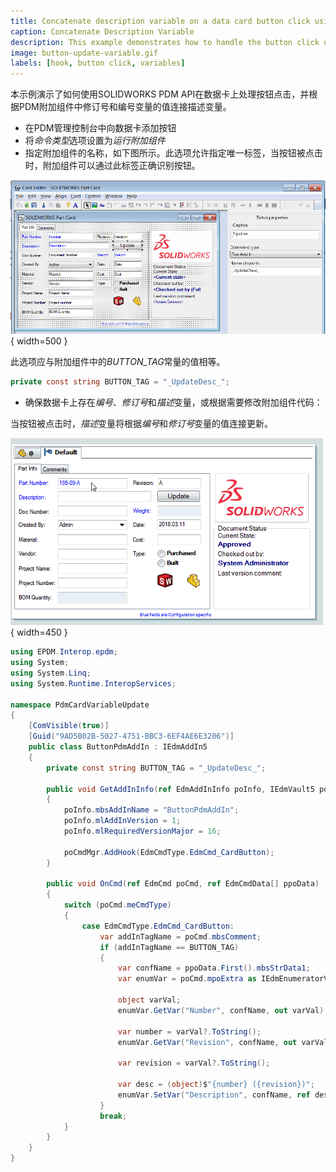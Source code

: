 ```yaml
---
title: Concatenate description variable on a data card button click using SOLIDWORKS PDM API
caption: Concatenate Description Variable
description: This example demonstrates how to handle the button click on data card and concatenate value of description variable based on values of revision and number variables in PDM add-in using SOLIDWORKS PDM Professional API
image: button-update-variable.gif
labels: [hook, button click, variables]
---
```

本示例演示了如何使用SOLIDWORKS PDM API在数据卡上处理按钮点击，并根据PDM附加组件中修订号和编号变量的值连接描述变量。

* 在PDM管理控制台中向数据卡添加按钮
* 将*命令类型*选项设置为*运行附加组件*
* 指定附加组件的名称，如下图所示。此选项允许指定唯一标签，当按钮被点击时，附加组件可以通过此标签正确识别按钮。

![数据卡设置选项](data-card-button.png){ width=500 }

此选项应与附加组件中的*BUTTON_TAG*常量的值相等。

~~~ cs
private const string BUTTON_TAG = "_UpdateDesc_";
~~~

* 确保数据卡上存在*编号*、*修订号*和*描述*变量，或根据需要修改附加组件代码：

当按钮被点击时，*描述*变量将根据*编号*和*修订号*变量的值连接更新。

![按钮点击时更新描述](button-update-variable.gif){ width=450 }

~~~ cs
using EPDM.Interop.epdm;
using System;
using System.Linq;
using System.Runtime.InteropServices;

namespace PdmCardVariableUpdate
{
    [ComVisible(true)]
    [Guid("9AD5B02B-5027-4751-BBC3-6EF4AE6E3206")]
    public class ButtonPdmAddIn : IEdmAddIn5
    {
        private const string BUTTON_TAG = "_UpdateDesc_";

        public void GetAddInInfo(ref EdmAddInInfo poInfo, IEdmVault5 poVault, IEdmCmdMgr5 poCmdMgr)
        {
            poInfo.mbsAddInName = "ButtonPdmAddIn";
            poInfo.mlAddInVersion = 1;
            poInfo.mlRequiredVersionMajor = 16;

            poCmdMgr.AddHook(EdmCmdType.EdmCmd_CardButton);
        }

        public void OnCmd(ref EdmCmd poCmd, ref EdmCmdData[] ppoData)
        {
            switch (poCmd.meCmdType)
            {
                case EdmCmdType.EdmCmd_CardButton:
                    var addInTagName = poCmd.mbsComment;
                    if (addInTagName == BUTTON_TAG)
                    {
                        var confName = ppoData.First().mbsStrData1;
                        var enumVar = poCmd.mpoExtra as IEdmEnumeratorVariable5;

                        object varVal;
                        enumVar.GetVar("Number", confName, out varVal);

                        var number = varVal?.ToString();
                        enumVar.GetVar("Revision", confName, out varVal);

                        var revision = varVal?.ToString();

                        var desc = (object)$"{number} ({revision})";
                        enumVar.SetVar("Description", confName, ref desc);
                    }
                    break;
            }
        }
    }
}
~~~

